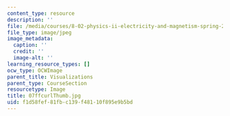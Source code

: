 ```yaml
---
content_type: resource
description: ''
file: /media/courses/8-02-physics-ii-electricity-and-magnetism-spring-2007/f1d58fef81fbc139f48110f895e9b5bd_07ffcurlThumb.jpg
file_type: image/jpeg
image_metadata:
  caption: ''
  credit: ''
  image-alt: ''
learning_resource_types: []
ocw_type: OCWImage
parent_title: Visualizations
parent_type: CourseSection
resourcetype: Image
title: 07ffcurlThumb.jpg
uid: f1d58fef-81fb-c139-f481-10f895e9b5bd
---
```

